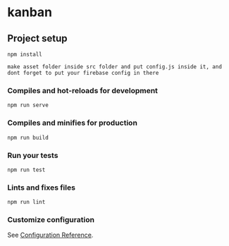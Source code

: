 # kanban

## Project setup
```
npm install
```

```
make asset folder inside src folder and put config.js inside it, and dont forget to put your firebase config in there
```

### Compiles and hot-reloads for development
```
npm run serve
```

### Compiles and minifies for production
```
npm run build
```

### Run your tests
```
npm run test
```

### Lints and fixes files
```
npm run lint
```

### Customize configuration
See [Configuration Reference](https://cli.vuejs.org/config/).
